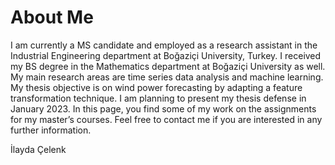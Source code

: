# About Me

I am currently a MS candidate and employed as a research assistant in the Industrial Engineering department at Boğaziçi University, Turkey. I received my BS degree in the Mathematics department at Boğaziçi University as well. My main research areas are time series data analysis and machine learning. My thesis objective is on wind power forecasting by adapting a feature transformation technique. I am planning to present my thesis defense in January 2023. In this page, you find some of my work on the assignments for my master’s courses. Feel free to contact me if you are interested in any further information.

İlayda Çelenk


